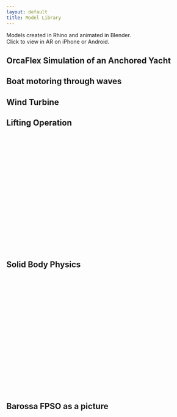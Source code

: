 ```yaml
---
layout: default
title: Model Library 
---
```


Models created in Rhino and animated in Blender.  
Click to view in AR on iPhone or Android.  

## OrcaFlex Simulation of an Anchored Yacht
<model-viewer width="auto"
    src="/models/OrcaBlend.glb"
    ios-src="/models/OrcaBlend.usdz"
    style="width: 80%; height: 300px;"
    ar camera-controls background-color="#2CCC">
</model-viewer>
## Boat motoring through waves
<model-viewer width="auto"
    src="/models/boatWave.glb"
    ios-src="/models/boatWave.usdz"
    style="width: 80%; height: 300px;"
    ar camera-controls background-color="#2CCC">
</model-viewer>

## Wind Turbine
<model-viewer
    src="/models/wind.glb"
    ios-src="/models/windturbine.reality"
    style="width: 80%; height: 300px;"
    ar autoplay camera-controls background-color="#2CCC">
</model-viewer>

## Lifting Operation
<model-viewer width="100%"
    src="/models/spoolLift.glb"
    ios-src="/models/spoolLift.usdz"
    style="width: 80%; height: 300px; display: flex; justify-content: center;"
    ar autoplay camera-controls background-color="#2CCC">
</model-viewer>

## Solid Body Physics
<model-viewer width="80%"
    src="/models/chain.glb"
    ios-src="/models/chain.usdz"
    style="width: 80%; height: 300px; display: flex; justify-content: center;"
    ar autoplay camera-controls background-color="#2CCC">
</model-viewer>

## Barossa FPSO as a picture 
<model-viewer width="80%"
    src="/models/pictureBarossa.glb"
    ios-src="/models/BarossaPicture.usdz"
    style="width: 80%; height: 300px; display: flex; justify-content: center;"
    ar camera-controls background-color="#2CCC">
</model-viewer>
